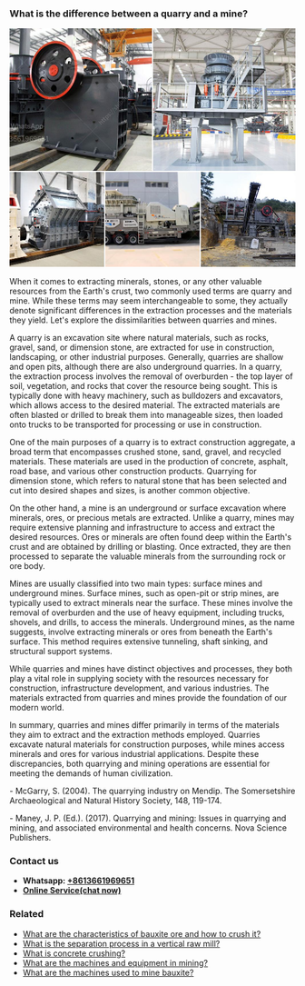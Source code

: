 <h3>What is the difference between a quarry and a mine?</h3><img src='1701742722.jpg' alt=''><p>When it comes to extracting minerals, stones, or any other valuable resources from the Earth's crust, two commonly used terms are quarry and mine. While these terms may seem interchangeable to some, they actually denote significant differences in the extraction processes and the materials they yield. Let's explore the dissimilarities between quarries and mines.</p><p>A quarry is an excavation site where natural materials, such as rocks, gravel, sand, or dimension stone, are extracted for use in construction, landscaping, or other industrial purposes. Generally, quarries are shallow and open pits, although there are also underground quarries. In a quarry, the extraction process involves the removal of overburden - the top layer of soil, vegetation, and rocks that cover the resource being sought. This is typically done with heavy machinery, such as bulldozers and excavators, which allows access to the desired material. The extracted materials are often blasted or drilled to break them into manageable sizes, then loaded onto trucks to be transported for processing or use in construction.</p><p>One of the main purposes of a quarry is to extract construction aggregate, a broad term that encompasses crushed stone, sand, gravel, and recycled materials. These materials are used in the production of concrete, asphalt, road base, and various other construction products. Quarrying for dimension stone, which refers to natural stone that has been selected and cut into desired shapes and sizes, is another common objective.</p><p>On the other hand, a mine is an underground or surface excavation where minerals, ores, or precious metals are extracted. Unlike a quarry, mines may require extensive planning and infrastructure to access and extract the desired resources. Ores or minerals are often found deep within the Earth's crust and are obtained by drilling or blasting. Once extracted, they are then processed to separate the valuable minerals from the surrounding rock or ore body.</p><p>Mines are usually classified into two main types: surface mines and underground mines. Surface mines, such as open-pit or strip mines, are typically used to extract minerals near the surface. These mines involve the removal of overburden and the use of heavy equipment, including trucks, shovels, and drills, to access the minerals. Underground mines, as the name suggests, involve extracting minerals or ores from beneath the Earth's surface. This method requires extensive tunneling, shaft sinking, and structural support systems.</p><p>While quarries and mines have distinct objectives and processes, they both play a vital role in supplying society with the resources necessary for construction, infrastructure development, and various industries. The materials extracted from quarries and mines provide the foundation of our modern world.</p><p>In summary, quarries and mines differ primarily in terms of the materials they aim to extract and the extraction methods employed. Quarries excavate natural materials for construction purposes, while mines access minerals and ores for various industrial applications. Despite these discrepancies, both quarrying and mining operations are essential for meeting the demands of human civilization.</p><p>- McGarry, S. (2004). The quarrying industry on Mendip. The Somersetshire Archaeological and Natural History Society, 148, 119-174.</p><p>- Maney, J. P. (Ed.). (2017). Quarrying and mining: Issues in quarrying and mining, and associated environmental and health concerns. Nova Science Publishers.</p><h3>Contact us</h3><ul><li><strong>Whatsapp:&nbsp;<a href="https://wa.me/8613661969651">+8613661969651</a></strong></li><li><a href="https://swt.shibang-china.com/?git&amp;zhl&amp;What is the difference between a quarry and a mine"><strong>Online Service(chat now)</strong></a></li></ul><h3>Related</h3><ul><li><a href='What are the characteristics of bauxite ore and how to crush it.md'>What are the characteristics of bauxite ore and how to crush it?</a></li><li><a href='What is the separation process in a vertical raw mill.md'>What is the separation process in a vertical raw mill?</a></li><li><a href='What is concrete crushing.md'>What is concrete crushing?</a></li><li><a href='What are the machines and equipment in mining.md'>What are the machines and equipment in mining?</a></li><li><a href='What are the machines used to mine bauxite.md'>What are the machines used to mine bauxite?</a></li></ul>